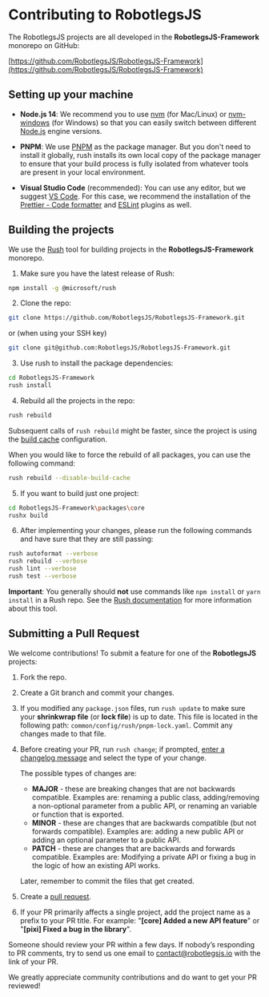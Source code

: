 # Contributing to RobotlegsJS

The RobotlegsJS projects are all developed in the **RobotlegsJS-Framework** monorepo on GitHub:

[https://github.com/RobotlegsJS/RobotlegsJS-Framework](https://github.com/RobotlegsJS/RobotlegsJS-Framework)

## Setting up your machine

- **Node.js 14**: We recommend you to use [nvm](https://github.com/creationix/nvm) (for Mac/Linux) or [nvm-windows](https://github.com/coreybutler/nvm-windows) (for Windows) so that you can easily switch between different [Node.js](https://nodejs.org/en/) engine versions.

- **PNPM**: We use [PNPM](https://pnpm.io) as the package manager. But you don't need to install it globally, rush installs its own local copy of the package manager to ensure that your build process is fully isolated from whatever tools are present in your local environment.

- **Visual Studio Code** (recommended): You can use any editor, but we suggest [VS Code](https://code.visualstudio.com). For this case, we recommend the installation of the [Prettier - Code formatter](https://marketplace.visualstudio.com/items?itemName=esbenp.prettier-vscode) and [ESLint](https://marketplace.visualstudio.com/items?itemName=dbaeumer.vscode-eslint) plugins as well.

## Building the projects

We use the [Rush](http://rushjs.io) tool for building projects in the **RobotlegsJS-Framework** monorepo.

1. Make sure you have the latest release of Rush:
```bash
npm install -g @microsoft/rush
```

2. Clone the repo:
```bash
git clone https://github.com/RobotlegsJS/RobotlegsJS-Framework.git
```

or (when using your SSH key)
```bash
git clone git@github.com:RobotlegsJS/RobotlegsJS-Framework.git
```

3. Use rush to install the package dependencies:
```bash
cd RobotlegsJS-Framework
rush install
```

4. Rebuild all the projects in the repo:
```bash
rush rebuild
```

Subsequent calls of `rush rebuild` might be faster, since the project is using the [build cache](https://rushjs.io/pages/maintainer/build_cache) configuration.

When you would like to force the rebuild of all packages, you can use the following command:
```bash
rush rebuild --disable-build-cache
```


5. If you want to build just one project:
```bash
cd RobotlegsJS-Framework\packages\core
rushx build
```

6. After implementing your changes, please run the following commands and have sure that they are still passing:
```bash
rush autoformat --verbose
rush rebuild --verbose
rush lint --verbose
rush test --verbose
```

**Important**: You generally should **not** use commands like `npm install` or `yarn install` in a Rush repo.
See the [Rush documentation](https://rushjs.io/pages/developer/new_developer/) for more information about this tool.

## Submitting a Pull Request

We welcome contributions! To submit a feature for one of the **RobotlegsJS** projects:

1. Fork the repo.

2. Create a Git branch and commit your changes.

3. If you modified any `package.json` files, run `rush update` to make sure your **shrinkwrap file** (or **lock file**) is up to date.
   This file is located in the following path: `common/config/rush/pnpm-lock.yaml`.
   Commit any changes made to that file.

4. Before creating your PR, run `rush change`; if prompted, [enter a changelog message](https://rushjs.io/pages/best_practices/change_logs/) and select the type of your change.
   
   The possible types of changes are: 
   - **MAJOR** - these are breaking changes that are not backwards compatible. Examples are: renaming a public class, adding/removing a non-optional parameter from a public API, or renaming an variable or function that is exported.
   - **MINOR** - these are changes that are backwards compatible (but not forwards compatible). Examples are: adding a new public API or adding an optional parameter to a public API.
   - **PATCH** - these are changes that are backwards and forwards compatible. Examples are: Modifying a private API or fixing a bug in the logic of how an existing API works.

   Later, remember to commit the files that get created.

5. Create a [pull request](https://help.github.com/articles/creating-a-pull-request/).

6. If your PR primarily affects a single project, add the project name as a prefix to your PR title.
   For example: "**[core] Added a new API feature**" or "**[pixi] Fixed a bug in the library**".

Someone should review your PR within a few days. If nobody’s responding to PR comments, try to send us one email to contact@robotlegsjs.io with the link of your PR.

We greatly appreciate community contributions and do want to get your PR reviewed!